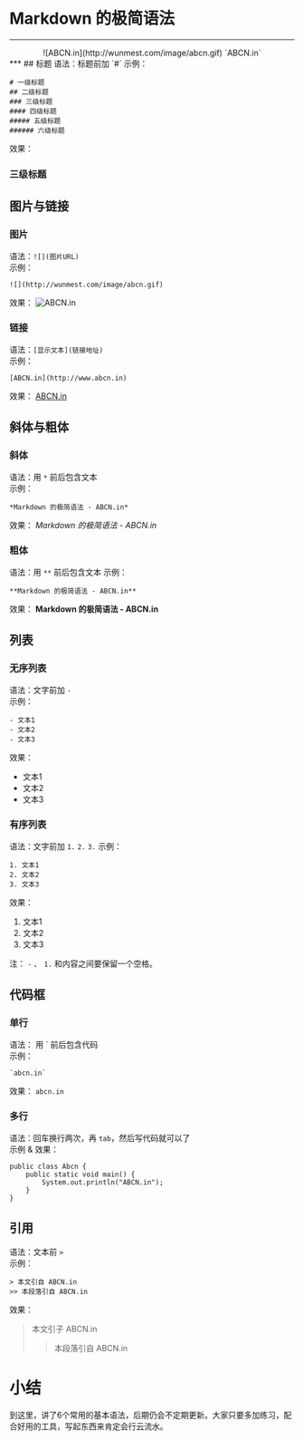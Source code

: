 # Markdown 的极简语法
***
<center>
![ABCN.in](http://wunmest.com/image/abcn.gif)
`ABCN.in`
</center>
***
## 标题
语法：标题前加 `#`  
示例：

	# 一级标题
	## 二级标题
	### 三级标题
	#### 四级标题
	##### 五级标题
	###### 六级标题
效果：
### 三级标题

## 图片与链接
### 图片
语法：`![](图片URL)`  
示例：

	![](http://wunmest.com/image/abcn.gif)
效果：
![ABCN.in](http://wunmest.com/image/abcn.gif)

### 链接
语法：`[显示文本](链接地址)`  
示例：

	[ABCN.in](http://www.abcn.in)
效果：
[ABCN.in](http://www.abcn.in)

## 斜体与粗体
### 斜体
语法：用 `*` 前后包含文本  
示例：

	*Markdown 的极简语法 - ABCN.in*
效果：
*Markdown 的极简语法 - ABCN.in*

### 粗体
语法：用 `**` 前后包含文本
示例：

	**Markdown 的极简语法 - ABCN.in**
效果：
**Markdown 的极简语法 - ABCN.in**


## 列表
### 无序列表
语法：文字前加 `-`  
示例：

	- 文本1
	- 文本2
	- 文本3
效果：

- 文本1
- 文本2
- 文本3

### 有序列表
语法：文字前加 `1.` `2.` `3.`
示例：

	1. 文本1
	2. 文本2
	3. 文本3
效果：

1. 文本1
2. 文本2
3. 文本3

注： `-` 、 `1.` 和内容之间要保留一个空格。


## 代码框
### 单行
语法： 用 \` 前后包含代码  
示例：

	`abcn.in`
效果：
`abcn.in`

### 多行
语法：回车换行两次，再 `tab`，然后写代码就可以了  
示例 & 效果：

	public class Abcn {
		public static void main() {
			System.out.println("ABCN.in");
		}
	}

## 引用
语法：文本前 `>`  
示例：

	> 本文引自 ABCN.in
	>> 本段落引自 ABCN.in
效果：
> 本文引子 ABCN.in
> > 本段落引自 ABCN.in


# 小结
到这里，讲了6个常用的基本语法，后期仍会不定期更新。大家只要多加练习，配合好用的工具，写起东西来肯定会行云流水。
